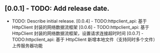 ## [0.0.1] - TODO: Add release date.

* TODO: Describe initial release.
[0.0.4] - TODO:httpclient_api: 基于 HttpClient 封装的网络数据流框架
[0.0.6] - TODO:httpclient_api: 基于 HttpClient 封装的网络数据流框架，设置请求连接超时时间
[0.0.7] - TODO:httpclient_api: 基于 HttpClient 新增本地文件（支持同时多个文件）上传服务器功能